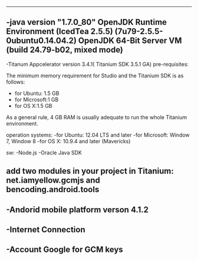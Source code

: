 
-----------------------------------------------------------------------------
-java version "1.7.0_80"
 OpenJDK Runtime Environment (IcedTea 2.5.5) (7u79-2.5.5-0ubuntu0.14.04.2)
 OpenJDK 64-Bit Server VM (build 24.79-b02, mixed mode)
-----------------------------------------------------------------------------
-Titanum Appcelerator version 3.4.1( Titanium SDK 3.5.1 GA)
 pre-requisites:
  
  The minimum memory requirement for Studio and the Titanium SDK is as follows:
  - for Ubuntu: 1.5 GB   
  - for Microsoft:1 GB
  - for OS X:1.5 GB
  
  As a general rule, 4 GB RAM is usually adequate to run the whole Titanium environment. 

 
 operation systems:
  -for Ubuntu: 12.04 LTS and later
  -for Microsoft: Window 7, Window 8
  -for OS X: 10.9.4 and later (Mavericks) 

 sw:
   -Node.js
  -Oracle Java SDK 
 
 
  add two modules in your project in Titanium: net.iamyellow.gcmjs and bencoding.android.tools
 -----------------------------------------------------------------------------
-Andorid mobile platform verson 4.1.2
------------------------------------------------------------------------------
-Internet Connection
------------------------------------------------------------------------------
-Account Google for GCM keys
------------------------------------------------------------------------------

